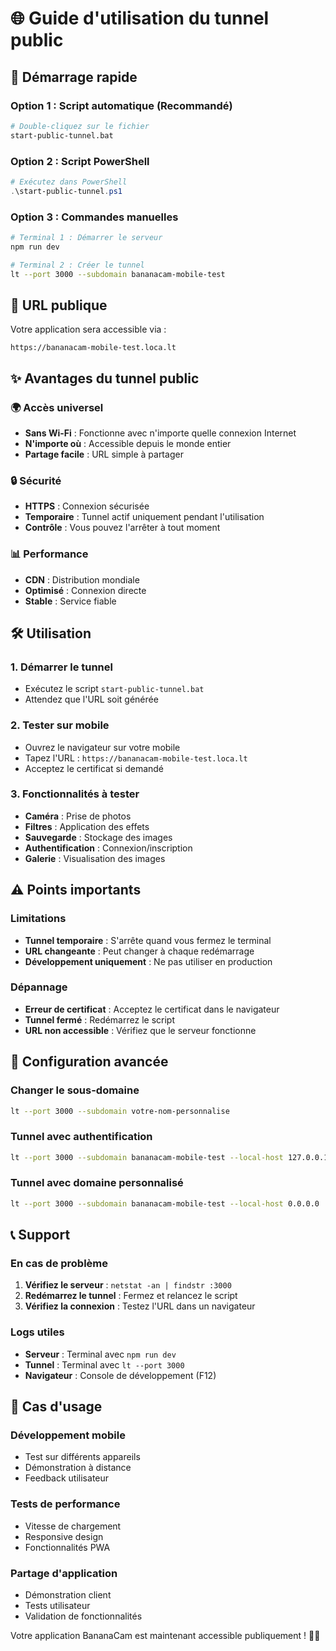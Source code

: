 # 🌐 Guide d'utilisation du tunnel public

## 🚀 Démarrage rapide

### Option 1 : Script automatique (Recommandé)
```bash
# Double-cliquez sur le fichier
start-public-tunnel.bat
```

### Option 2 : Script PowerShell
```powershell
# Exécutez dans PowerShell
.\start-public-tunnel.ps1
```

### Option 3 : Commandes manuelles
```bash
# Terminal 1 : Démarrer le serveur
npm run dev

# Terminal 2 : Créer le tunnel
lt --port 3000 --subdomain bananacam-mobile-test
```

## 📱 URL publique

Votre application sera accessible via :
```
https://bananacam-mobile-test.loca.lt
```

## ✨ Avantages du tunnel public

### 🌍 Accès universel
- **Sans Wi-Fi** : Fonctionne avec n'importe quelle connexion Internet
- **N'importe où** : Accessible depuis le monde entier
- **Partage facile** : URL simple à partager

### 🔒 Sécurité
- **HTTPS** : Connexion sécurisée
- **Temporaire** : Tunnel actif uniquement pendant l'utilisation
- **Contrôle** : Vous pouvez l'arrêter à tout moment

### 📊 Performance
- **CDN** : Distribution mondiale
- **Optimisé** : Connexion directe
- **Stable** : Service fiable

## 🛠️ Utilisation

### 1. Démarrer le tunnel
- Exécutez le script `start-public-tunnel.bat`
- Attendez que l'URL soit générée

### 2. Tester sur mobile
- Ouvrez le navigateur sur votre mobile
- Tapez l'URL : `https://bananacam-mobile-test.loca.lt`
- Acceptez le certificat si demandé

### 3. Fonctionnalités à tester
- **Caméra** : Prise de photos
- **Filtres** : Application des effets
- **Sauvegarde** : Stockage des images
- **Authentification** : Connexion/inscription
- **Galerie** : Visualisation des images

## ⚠️ Points importants

### Limitations
- **Tunnel temporaire** : S'arrête quand vous fermez le terminal
- **URL changeante** : Peut changer à chaque redémarrage
- **Développement uniquement** : Ne pas utiliser en production

### Dépannage
- **Erreur de certificat** : Acceptez le certificat dans le navigateur
- **Tunnel fermé** : Redémarrez le script
- **URL non accessible** : Vérifiez que le serveur fonctionne

## 🔧 Configuration avancée

### Changer le sous-domaine
```bash
lt --port 3000 --subdomain votre-nom-personnalise
```

### Tunnel avec authentification
```bash
lt --port 3000 --subdomain bananacam-mobile-test --local-host 127.0.0.1
```

### Tunnel avec domaine personnalisé
```bash
lt --port 3000 --subdomain bananacam-mobile-test --local-host 0.0.0.0
```

## 📞 Support

### En cas de problème
1. **Vérifiez le serveur** : `netstat -an | findstr :3000`
2. **Redémarrez le tunnel** : Fermez et relancez le script
3. **Vérifiez la connexion** : Testez l'URL dans un navigateur

### Logs utiles
- **Serveur** : Terminal avec `npm run dev`
- **Tunnel** : Terminal avec `lt --port 3000`
- **Navigateur** : Console de développement (F12)

## 🎯 Cas d'usage

### Développement mobile
- Test sur différents appareils
- Démonstration à distance
- Feedback utilisateur

### Tests de performance
- Vitesse de chargement
- Responsive design
- Fonctionnalités PWA

### Partage d'application
- Démonstration client
- Tests utilisateur
- Validation de fonctionnalités

Votre application BananaCam est maintenant accessible publiquement ! 🎉📱
